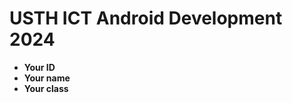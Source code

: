 USTH ICT Android Development 2024
========================================

* **Your ID**
* **Your name**
* **Your class**
